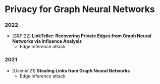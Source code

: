 # Privacy for Graph Neural Networks

### 2022

- \[S&P'22\] **LinkTeller: Recovering Private Edges from Graph Neural Networks via Influence Analysis**
    - Edge inference attack

### 2021

- \[Usenix'21\] **Stealing Links from Graph Neural Networks**
    - Edge inference attack
